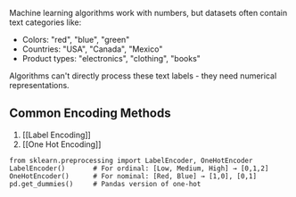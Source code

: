 Machine learning algorithms work with numbers, but datasets often contain text categories like:

- Colors: "red", "blue", "green"
- Countries: "USA", "Canada", "Mexico"
- Product types: "electronics", "clothing", "books"

Algorithms can't directly process these text labels - they need numerical representations.

## Common Encoding Methods

1. [[Label Encoding]]
2. [[One Hot Encoding]]


```
from sklearn.preprocessing import LabelEncoder, OneHotEncoder
LabelEncoder()       # For ordinal: [Low, Medium, High] → [0,1,2]
OneHotEncoder()      # For nominal: [Red, Blue] → [1,0], [0,1]
pd.get_dummies()     # Pandas version of one-hot

```